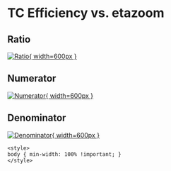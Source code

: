 # TC Efficiency vs. etazoom

## Ratio

[![Ratio](../mtv/var/TC_eff_etazoom.png){ width=600px }](../mtv/var/TC_eff_etazoom.pdf)

## Numerator

[![Numerator](../mtv/num/TC_eff_etazoom_num.png){ width=600px }](../mtv/num/TC_eff_etazoom_num.pdf)

## Denominator

[![Denominator](../mtv/den/TC_eff_etazoom_den.png){ width=600px }](../mtv/den/TC_eff_etazoom_den.pdf)


``` {=html}
<style>
body { min-width: 100% !important; }
</style>
```
